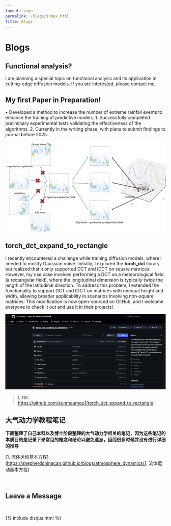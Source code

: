 ```yaml
---
layout: page
permalink: /blogs/index.html
title: Blogs
---
```


# Blogs

## Functional analysis?
I am planning a special topic on functional analysis and its application in cutting-edge diffusion models. If you are interested, please contact me.


## My first Paper in Preparation!

• Developed a method to increase the number of extreme rainfall events to enhance the training of predictive models.
    1. Successfully completed preliminary experimental tests validating the eﬀectiveness of the algorithms.
    2. Currently in the writing phase, with plans to submit findings to journal before 2025.

![demo](./images/paper_pic.png)


## torch_dct_expand_to_rectangle

I recently encountered a challenge while training diffusion models, where I needed to mollify Gaussian noise. Initially, I explored the __torch_dct__ library but realized that it only supported DCT and IDCT on square matrices. However, my use case involved performing a DCT on a meteorological field (a rectangular field), where the longitudinal dimension is typically twice the length of the latitudinal direction. To address this problem, I extended the functionality to support DCT and IDCT on matrices with unequal height and width, allowing broader applicability in scenarios involving non-square matrices. This modification is now open-sourced on GitHub, and I welcome everyone to check it out and use it in their projects!

![torch_dct_expand+to+rectangle](./images/torch_dct_expand+to+rectangle.png)

> LINK: https://github.com/sunmoumou1/torch_dct_expand_to_rectangle

## 大气动力学教程笔记
__下面整理了自己本科以及博士阶段整理的大气动力学相关的笔记，因为这些笔记的本质目的是记录下来常见的概念和结论以避免遗忘，因而很多时候并没有进行详细的推导__

[1. 流体运动基本方程](https://shepherdchinacan.github.io/blogs/atmosphere_dynamics/1. 流体运动基本方程)


<br>

## Leave a Message

<br>

{% include disqus.html %} 

<br>

